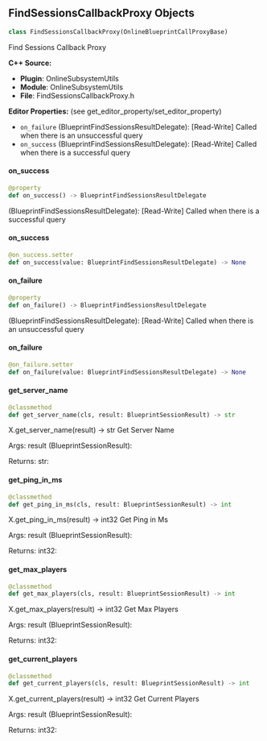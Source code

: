 ## FindSessionsCallbackProxy Objects

```python
class FindSessionsCallbackProxy(OnlineBlueprintCallProxyBase)
```

Find Sessions Callback Proxy

**C++ Source:**

- **Plugin**: OnlineSubsystemUtils
- **Module**: OnlineSubsystemUtils
- **File**: FindSessionsCallbackProxy.h

**Editor Properties:** (see get_editor_property/set_editor_property)

- ``on_failure`` (BlueprintFindSessionsResultDelegate):  [Read-Write] Called when there is an unsuccessful query
- ``on_success`` (BlueprintFindSessionsResultDelegate):  [Read-Write] Called when there is a successful query

<a id="unreal.FindSessionsCallbackProxy.on_success"></a>

#### on_success

```python
@property
def on_success() -> BlueprintFindSessionsResultDelegate
```

(BlueprintFindSessionsResultDelegate):  [Read-Write] Called when there is a successful query

<a id="unreal.FindSessionsCallbackProxy.on_success"></a>

#### on_success

```python
@on_success.setter
def on_success(value: BlueprintFindSessionsResultDelegate) -> None
```

<a id="unreal.FindSessionsCallbackProxy.on_failure"></a>

#### on_failure

```python
@property
def on_failure() -> BlueprintFindSessionsResultDelegate
```

(BlueprintFindSessionsResultDelegate):  [Read-Write] Called when there is an unsuccessful query

<a id="unreal.FindSessionsCallbackProxy.on_failure"></a>

#### on_failure

```python
@on_failure.setter
def on_failure(value: BlueprintFindSessionsResultDelegate) -> None
```

<a id="unreal.FindSessionsCallbackProxy.get_server_name"></a>

#### get_server_name

```python
@classmethod
def get_server_name(cls, result: BlueprintSessionResult) -> str
```

X.get_server_name(result) -> str
Get Server Name

Args:
    result (BlueprintSessionResult): 

Returns:
    str:

<a id="unreal.FindSessionsCallbackProxy.get_ping_in_ms"></a>

#### get_ping_in_ms

```python
@classmethod
def get_ping_in_ms(cls, result: BlueprintSessionResult) -> int
```

X.get_ping_in_ms(result) -> int32
Get Ping in Ms

Args:
    result (BlueprintSessionResult): 

Returns:
    int32:

<a id="unreal.FindSessionsCallbackProxy.get_max_players"></a>

#### get_max_players

```python
@classmethod
def get_max_players(cls, result: BlueprintSessionResult) -> int
```

X.get_max_players(result) -> int32
Get Max Players

Args:
    result (BlueprintSessionResult): 

Returns:
    int32:

<a id="unreal.FindSessionsCallbackProxy.get_current_players"></a>

#### get_current_players

```python
@classmethod
def get_current_players(cls, result: BlueprintSessionResult) -> int
```

X.get_current_players(result) -> int32
Get Current Players

Args:
    result (BlueprintSessionResult): 

Returns:
    int32:

<a id="unreal.FindTurnBasedMatchCallbackProxy"></a>